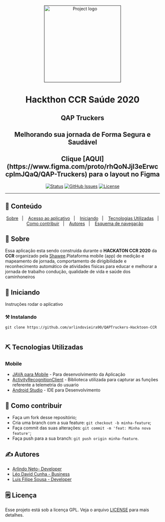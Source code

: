 <p align="center">
  <a href="" rel="noopener">
 <img src="https://i.ibb.co/6Nszqqw/logo.jpg" alt="Project logo" width=250px></a>
</p>

<h1 align="center">Hackthon CCR Saúde 2020</h1>
<h2 align="center">QAP Truckers</h2>
<h2 align="center">Melhorando sua jornada de Forma Segura e Saudável</h2>
<h2 align="center">
   Clique [AQUI] (https://www.figma.com/proto/rhQoNJjI3eErwccpImJQaQ/QAP-Truckers) para o layout no Figma
</h2>

<div align="center">

[![Status](https://img.shields.io/badge/status-active-success.svg)]()
[![GitHub Issues](https://img.shields.io/github/languages/count/tonydesideri/trackandmapmobile)]()
[![License](https://img.shields.io/badge/license-GPL-blue)](/LICENSE.gpl)

</div>

---


## 📝 Conteúdo
<p align="center">
<a href="#about">Sobre</a>&nbsp;&nbsp;&nbsp;|&nbsp;&nbsp;&nbsp;
<a href="#dev_acess">Acesso ao aplicativo</a>&nbsp;&nbsp;&nbsp;|&nbsp;&nbsp;&nbsp;
<a href="#getting_started">Iniciando</a>&nbsp;&nbsp;&nbsp;|&nbsp;&nbsp;&nbsp;
<a href="#built_using">Tecnologias Utilizadas</a>&nbsp;&nbsp;&nbsp;|&nbsp;&nbsp;&nbsp;
<a href="#contribute">Como contribuir</a>&nbsp;&nbsp;&nbsp;|&nbsp;&nbsp;&nbsp;
<a href="#authors">Autores</a>&nbsp;&nbsp;&nbsp;|&nbsp;&nbsp;&nbsp;
<a href="encurtador.com.br/hwEVX">Esquema de navegação</a>
</p>


## 🧐 Sobre <a name = "about"></a>

Essa aplicação esta sendo construída durante o <strong>HACKATON CCR 2020</strong> da <strong>CCR</strong> organizado pela [Shawee](https://shawee.io/).Plataforma mobile (app) de
medição e mapeamento de jornada, comportamento de dirigibilidade
e reconhecimento automático de atividades físicas para educar e melhorar a jornada de trabalho
condução,
qualidade de vida e saúde dos caminhoneiros

## 🏁 Iniciando <a name = "getting_started"></a>

Instruções rodar o aplicativo

### ⚒ Instalando <a name = "installing"></a>

```
git clone https://github.com/arlindovieira90/QAPTruckers-Hacktoon-CCR


```

## ⛏️ Tecnologias Utilizadas <a name = "built_using"></a>

### Mobile

- [JAVA para Mobile](https://www.typescriptlang.org/) - Para desenvolvimento da Aplicação 
- [ActivityRecognitionClient](https://developers.google.com/android/reference/com/google/android/gms/location/ActivityRecognitionClient) - Biblioteca utilizada para capturar as funções referente a telemetria do usuario 
- [Android Studio](https://developer.android.com/studio) - IDE para Desenvolvimento


## 🤔 Como contribuir <a name = "contribute"></a>

- Faça um fork desse repositório;
- Cria uma branch com a sua feature: `git checkout -b minha-feature`;
- Faça commit das suas alterações: `git commit -m 'feat: Minha nova feature'`;
- Faça push para a sua branch: `git push origin minha-feature`.

## ✍️ Autores <a name = "authors"></a>

- [Arlindo Neto- Developer](https://www.linkedin.com/in/arlindo-neto-460a2955) 
- [Léo David Cunha -	Business](https://www.linkedin.com/in/leodavidbr/)
- [Luis Filipe Sousa  - Developer](https://www.linkedin.com/in/lfssousa/)

## 🗒 Licença

Esse projeto está sob a licença GPL. Veja o arquivo [LICENSE](/LICENSE.gpl) para mais detalhes.
